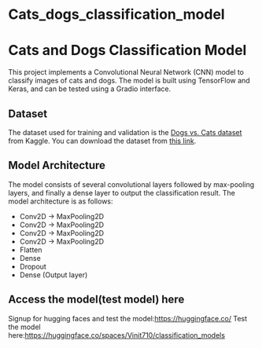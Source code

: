 # Cats_dogs_classification_model
# Cats and Dogs Classification Model

This project implements a Convolutional Neural Network (CNN) model to classify images of cats and dogs. The model is built using TensorFlow and Keras, and can be tested using a Gradio interface.

## Dataset

The dataset used for training and validation is the [Dogs vs. Cats dataset](https://www.kaggle.com/datasets/vinitdesai564/cats-dogs-classification-dataset/data) from Kaggle. You can download the dataset from [this link](https://www.kaggle.com/datasets/vinitdesai564/cats-dogs-classification-dataset/data).

## Model Architecture

The model consists of several convolutional layers followed by max-pooling layers, and finally a dense layer to output the classification result. The model architecture is as follows:

- Conv2D -> MaxPooling2D
- Conv2D -> MaxPooling2D
- Conv2D -> MaxPooling2D
- Conv2D -> MaxPooling2D
- Flatten
- Dense
- Dropout
- Dense (Output layer)

## Access the model(test model) here
 Signup for hugging faces and test the model:https://huggingface.co/
 Test the model here:https://huggingface.co/spaces/Vinit710/classification_models
